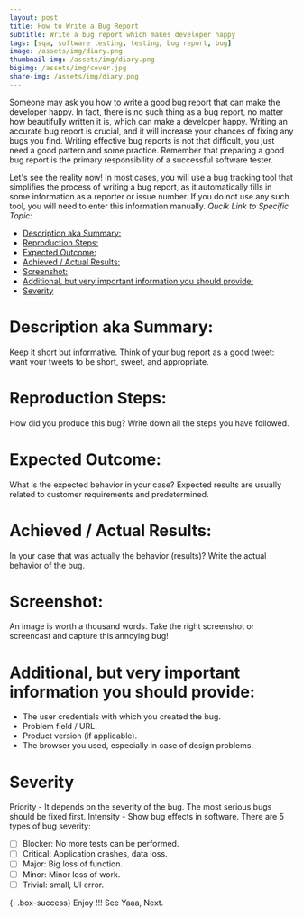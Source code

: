 ```yaml
---
layout: post
title: How to Write a Bug Report
subtitle: Write a bug report which makes developer happy
tags: [sqa, software testing, testing, bug report, bug]
image: /assets/img/diary.png
thumbnail-img: /assets/img/diary.png
bigimg: /assets/img/cover.jpg
share-img: /assets/img/diary.png
---
```


Someone may ask you how to write a good bug report that can make the developer happy. In fact, there is no such thing as a bug report, no matter how beautifully written it is, which can make a developer happy.
Writing an accurate bug report is crucial, and it will increase your chances of fixing any bugs you find. Writing effective bug reports is not that difficult, you just need a good pattern and some practice. Remember that preparing a good bug report is the primary responsibility of a successful software tester.

Let's see the reality now! In most cases, you will use a bug tracking tool that simplifies the process of writing a bug report, as it automatically fills in some information as a reporter or issue number. If you do not use any such tool, you will need to enter this information manually.
_Qucik Link to Specific Topic:_

- [Description aka Summary:](#description-aka-summary)
- [Reproduction Steps:](#reproduction-steps)
- [Expected Outcome:](#expected-outcome)
- [Achieved / Actual Results:](#achieved--actual-results)
- [Screenshot:](#screenshot)
- [Additional, but very important information you should provide:](#additional-but-very-important-information-you-should-provide)
- [Severity](#severity)

# Description aka Summary:

Keep it short but informative. Think of your bug report as a good tweet: want your tweets to be short, sweet, and appropriate.

# Reproduction Steps:

How did you produce this bug? Write down all the steps you have followed.

# Expected Outcome:

What is the expected behavior in your case? Expected results are usually related to customer requirements and predetermined.

# Achieved / Actual Results:

In your case that was actually the behavior (results)? Write the actual behavior of the bug.

# Screenshot:

An image is worth a thousand words. Take the right screenshot or screencast and capture this annoying bug!

# Additional, but very important information you should provide:

- The user credentials with which you created the bug.
- Problem field / URL.
- Product version (if applicable).
- The browser you used, especially in case of design problems.

# Severity

Priority - It depends on the severity of the bug. The most serious bugs should be fixed first.
Intensity - Show bug effects in software. There are 5 types of bug severity:

- [ ] Blocker: No more tests can be performed.
- [ ] Critical: Application crashes, data loss.
- [ ] Major: Big loss of function.
- [ ] Minor: Minor loss of work.
- [ ] Trivial: small, UI error.

{: .box-success}
Enjoy !!!
See Yaaa, Next.
